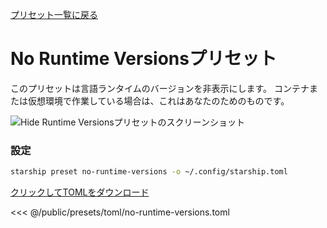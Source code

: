 [プリセット一覧に戻る](./#no-runtime-versions)

# No Runtime Versionsプリセット

このプリセットは言語ランタイムのバージョンを非表示にします。 コンテナまたは仮想環境で作業している場合は、これはあなたのためのものです。

![Hide Runtime Versionsプリセットのスクリーンショット](/presets/img/no-runtime-versions.png)

### 設定

```sh
starship preset no-runtime-versions -o ~/.config/starship.toml
```

[クリックしてTOMLをダウンロード](/presets/toml/no-runtime-versions.toml)

<<< @/public/presets/toml/no-runtime-versions.toml
